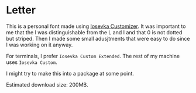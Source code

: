 # Letter

This is a personal font made using [Iosevka Customizer](https://typeof.net/Iosevka/customizer). It was important to me
that the l was distinguishable from the L and I and that 0 is not dotted but striped. Then I made some small
adusjtments that were easy to do since I was working on it anyway. 

For terminals, I prefer `Iosevka Custom Extended`. The rest of my machine uses `Iosevka Custom`.

I might try to make this into a package at some point.

Estimated download size: 200MB.
